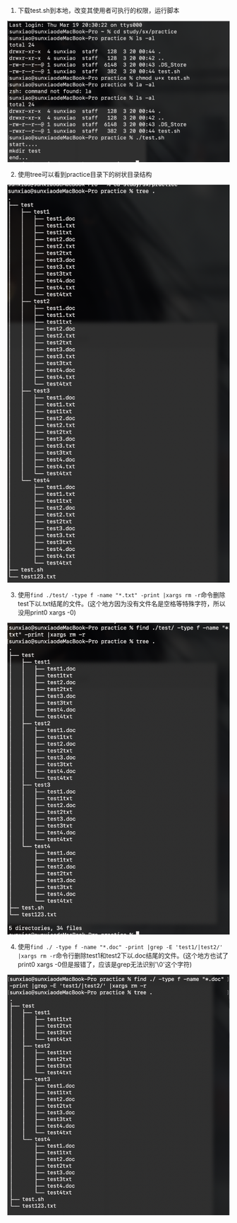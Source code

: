 1. 下载test.sh到本地，改变其使用者可执行的权限，运行脚本

![](https://github.com/Sunxiao1995/learn/blob/master/photo/9.png)

2. 使用tree可以看到practice目录下的树状目录结构

![](https://github.com/Sunxiao1995/learn/blob/master/photo/10.png)

3. 使用`find ./test/ -type f -name "*.txt" -print |xargs rm -r`命令删除test下以.txt结尾的文件。(这个地方因为没有文件名是空格等特殊字符，所以没用print0 xargs -0)

![](https://github.com/Sunxiao1995/learn/blob/master/photo/11.png)

4. 使用`find ./ -type f -name "*.doc" -print |grep -E 'test1/|test2/' |xargs rm -r`命令行删除test1和test2下以.doc结尾的文件。(这个地方也试了print0 xargs -0但是报错了，应该是grep无法识别'\0'这个字符)

![](https://github.com/Sunxiao1995/learn/blob/master/photo/12.png)


